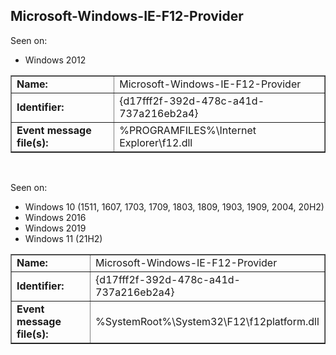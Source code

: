 ## Microsoft-Windows-IE-F12-Provider

Seen on:
* Windows 2012

<table border="1" class="docutils">
  <tbody>
    <tr>
      <td><b>Name:</b></td>
      <td>Microsoft-Windows-IE-F12-Provider</td>
    </tr>
    <tr>
      <td><b>Identifier:</b></td>
      <td>{d17fff2f-392d-478c-a41d-737a216eb2a4}</td>
    </tr>
    <tr>
      <td><b>Event message file(s):</b></td>
      <td>%PROGRAMFILES%\Internet Explorer\f12.dll</td>
    </tr>
  </tbody>
</table>

&nbsp;

Seen on:
* Windows 10 (1511, 1607, 1703, 1709, 1803, 1809, 1903, 1909, 2004, 20H2)
* Windows 2016
* Windows 2019
* Windows 11 (21H2)

<table border="1" class="docutils">
  <tbody>
    <tr>
      <td><b>Name:</b></td>
      <td>Microsoft-Windows-IE-F12-Provider</td>
    </tr>
    <tr>
      <td><b>Identifier:</b></td>
      <td>{d17fff2f-392d-478c-a41d-737a216eb2a4}</td>
    </tr>
    <tr>
      <td><b>Event message file(s):</b></td>
      <td>%SystemRoot%\System32\F12\f12platform.dll</td>
    </tr>
  </tbody>
</table>

&nbsp;

